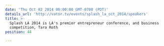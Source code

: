 ```yaml
---
date: 'Thu Oct 02 2014 00:00:00 GMT-0700 (PDT)'
details_url: 'http://vator.tv/events/splash_la_oct_2014/speakers'
title: >-
  Splash LA 2014 is LA's premier entrepreneur conference, and business plan
  competition, Tara Roth
position: 44

---
```

